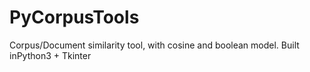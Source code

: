 # PyCorpusTools
Corpus/Document similarity tool, with cosine and boolean model. Built inPython3 + Tkinter
